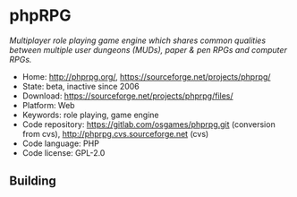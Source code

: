 # phpRPG

_Multiplayer role playing game engine which shares common qualities between multiple user dungeons (MUDs), paper & pen RPGs and computer RPGs._

- Home: http://phprpg.org/, https://sourceforge.net/projects/phprpg/
- State: beta, inactive since 2006
- Download: https://sourceforge.net/projects/phprpg/files/
- Platform: Web
- Keywords: role playing, game engine
- Code repository: https://gitlab.com/osgames/phprpg.git (conversion from cvs), http://phprpg.cvs.sourceforge.net (cvs)
- Code language: PHP
- Code license: GPL-2.0

## Building

